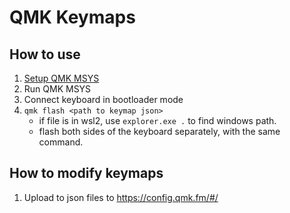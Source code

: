 # QMK Keymaps

## How to use

1. [Setup QMK MSYS](https://docs.qmk.fm/newbs_getting_started)
1. Run QMK MSYS
1. Connect keyboard in bootloader mode
1. `qmk flash <path to keymap json>`
   - if file is in wsl2, use `explorer.exe .` to find windows path.
   - flash both sides of the keyboard separately, with the same command.

## How to modify keymaps

1. Upload to json files to https://config.qmk.fm/#/
